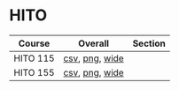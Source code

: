 # HITO

| Course | Overall | Section |
| ------ | ------- | ------- |
| HITO 115 | [csv](https://github.com/UCSD-Historical-Enrollment-Data/2025Summer1/blob/main/overall/HITO%20115.csv), [png](https://raw.githubusercontent.com/UCSD-Historical-Enrollment-Data/2025Summer1/main/plot_overall/HITO%20115.png), [wide](https://raw.githubusercontent.com/UCSD-Historical-Enrollment-Data/2025Summer1/main/plot_overall_wide/HITO%20115.png) |  |
| HITO 155 | [csv](https://github.com/UCSD-Historical-Enrollment-Data/2025Summer1/blob/main/overall/HITO%20155.csv), [png](https://raw.githubusercontent.com/UCSD-Historical-Enrollment-Data/2025Summer1/main/plot_overall/HITO%20155.png), [wide](https://raw.githubusercontent.com/UCSD-Historical-Enrollment-Data/2025Summer1/main/plot_overall_wide/HITO%20155.png) |  |
